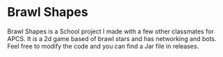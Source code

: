 # Brawl Shapes

Brawl Shapes is a School project I made with a few other classmates for APCS. It is a 2d game based of brawl stars and has networking and bots. Feel free to modify the code and you can find a Jar file in releases.
